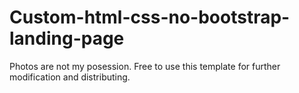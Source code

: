 # Custom-html-css-no-bootstrap-landing-page
Photos are not my posession. 
Free to use this template for further modification and distributing.
